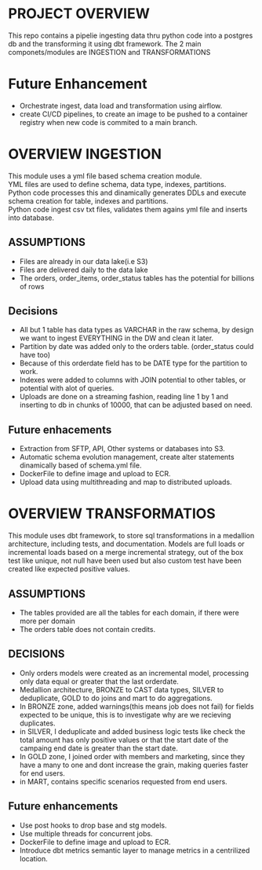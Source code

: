 
# PROJECT OVERVIEW
This repo contains a pipelie ingesting data thru python code into a postgres db and the transforming it using dbt framework.
The 2 main componets/modules are INGESTION and TRANSFORMATIONS

# Future Enhancement
- Orchestrate ingest, data load and transformation using airflow.
- create CI/CD pipelines, to create an image to be pushed to a container registry when new code is commited to a main branch.

# OVERVIEW INGESTION
This module uses a yml file based schema creation module.  
YML files are used to define schema, data type, indexes, partitions.  
Python code processes this and dinamically generates DDLs and execute schema creation for table, indexes and partitions.  
Python code ingest csv txt files, validates them agains yml file and inserts into database.  

## ASSUMPTIONS
- Files are already in our data lake(i.e S3)
- Files are delivered daily to the data lake
- The orders, order_items, order_status tables has the potential for billions of rows

## Decisions
- All but 1 table has data types as VARCHAR in the raw schema, by design we want to ingest EVERYTHING in the DW and clean it later.
- Partition by date was added only to the orders table. (order_status could have too)
- Because of this orderdate field has to be DATE type for the partition to work.
- Indexes were added to columns with JOIN potential to other tables, or potential with alot of queries.
- Uploads are done on a streaming fashion, reading line 1 by 1 and inserting to db in chunks of 10000, that can be adjusted based on need.

## Future enhacements
- Extraction from SFTP, API, Other systems or databases into S3.
- Automatic schema evolution management, create alter statements dinamically based of schema.yml file.
- DockerFile to define image and upload to ECR.
- Upload data using multithreading and map to distributed uploads.

# OVERVIEW TRANSFORMATIOS
This module uses dbt framework, to store sql transformations in a medallion architecture, including tests, and documentation.
Models are full loads or incremental loads based on a merge incremental strategy, out of the box test like unique, not null have been used but also custom test have been created like expected positive values.

## ASSUMPTIONS
- The tables provided are all the tables for each domain, if there were more per domain
- The orders table does not contain credits.

## DECISIONS
- Only orders models were created as an incremental model, processing only data equal or greater that the last orderdate.
- Medallion architecture, BRONZE to CAST data types, SILVER to deduplicate, GOLD to do joins and mart to do aggregations.
- In BRONZE zone, added warnings(this means job does not fail) for fields expected to be unique, this is to investigate why are we recieving duplicates.
- in SILVER, I deduplicate and added business logic tests like check the total amount has only positive values or that the start date of the campaing end date is greater than the start date.
- In GOLD zone, I joined order with members and marketing, since they have a many to one and dont increase the grain, making queries faster for end users.
- in MART, contains specific scenarios requested from end users.

## Future enhancements
- Use post hooks to drop base and stg models.
- Use multiple threads for concurrent jobs.
- DockerFile to define image and upload to ECR.
- Introduce dbt metrics semantic layer to manage metrics in a centrilized location.